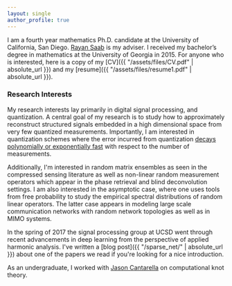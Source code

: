 ```yaml
--- 
layout: single
author_profile: true
---
```


I am a fourth year mathematics Ph.D. candidate at the University
of California, San Diego. [Rayan Saab](http://www.math.ucsd.edu/~rsaab/) is my adviser.
I received my bachelor’s degree in mathematics at the University of Georgia in 2015.
For anyone who is interested, here is a copy of my [CV]({{ "/assets/files/CV.pdf" | absolute_url }}) and my [resume]({{ "/assets/files/resume1.pdf" | absolute_url }}).

### Research Interests
My research interests lay primarily in digital signal processing, and quantization. 
A central goal of my research is to study how to approximately reconstruct structured signals embedded in a high dimensional space
from very few quantized measurements. Importantly, I am interested in quantization schemes where the error incurred from
quantization [decays polynomially or exponentially fast](https://elybrand.github.io//quantization/) with respect to the number of measurements.

Additionally, I'm interested in random matrix ensembles as seen in the compressed sensing literature as 
well as non-linear random measurement operators which appear in the phase retrieval and blind deconvolution settings.
I am also interested in the asymptotic case, where one uses tools from free probability
to study the empirical spectral distributions of random linear operators. The latter case appears
in modeling large scale communication networks with random network topologies as well as in MIMO systems.

In the spring of 2017 the signal processing group at UCSD went through recent advancements in deep learning
from the perspective of applied harmonic analysis. I've written a [blog post]({{ "/sparse_net/" | absolute_url }}) about one of the papers
we read if you're looking for a nice introduction.

As an undergraduate, I worked with [Jason Cantarella](https://www.jasoncantarella.com/wordpress/)
on computational knot theory.
